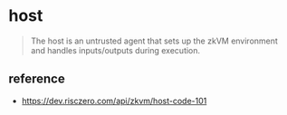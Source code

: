 # host

> The host is an untrusted agent that sets up the zkVM environment and handles inputs/outputs during execution.

## reference

- https://dev.risczero.com/api/zkvm/host-code-101
